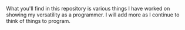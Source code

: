 What you'll find in this repository is various things I have worked on showing my versatility as a programmer.
I will add more as I continue to think of things to program.
